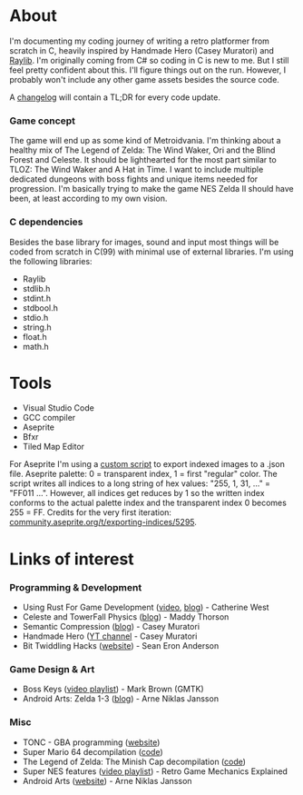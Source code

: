# About
I'm documenting my coding journey of writing a retro platformer from scratch in C, heavily inspired by Handmade Hero (Casey Muratori) and [Raylib](https://www.raylib.com/). I'm originally coming from C# so coding in C is new to me. But I still feel pretty confident about this. I'll figure things out on the run. However, I probably won't include any other game assets besides the source code.

A [changelog](version_notes.md) will contain a TL;DR for every code update.

### Game concept

The game will end up as some kind of Metroidvania. I'm thinking about a healthy mix of The Legend of Zelda: The Wind Waker, Ori and the Blind Forest and Celeste. It should be lighthearted for the most part similar to TLOZ: The Wind Waker and A Hat in Time. I want to include multiple dedicated dungeons with boss fights and unique items needed for progression. I'm basically trying to make the game NES Zelda II should have been, at least according to my own vision.

### C dependencies
Besides the base library for images, sound and input most things will be coded from scratch in C(99) with minimal use of external libraries. I'm using the following libraries:

* Raylib
* stdlib.h
* stdint.h
* stdbool.h
* stdio.h
* string.h
* float.h
* math.h

# Tools

* Visual Studio Code
* GCC compiler
* Aseprite
* Bfxr
* Tiled Map Editor

For Aseprite I'm using a [custom script](https://github.com/TheStrupf/pxl-platformer/blob/main/misc/aseprite_export_indexed_json.lua) to export indexed images to a .json file. Aseprite palette: 0 = transparent index, 1 = first "regular" color. The script writes all indices to a long string of hex values: "255, 1, 31, ..." = "FF011 ...". However, all indices get reduces by 1 so the written index conforms to the actual palette index and the transparent index 0 becomes 255 = FF. Credits for the very first iteration: [community.aseprite.org/t/exporting-indices/5295](https://community.aseprite.org/t/exporting-indices/5295).

# Links of interest

### Programming & Development
* Using Rust For Game Development ([video](https://www.youtube.com/watch?v=aKLntZcp27M), [blog](https://kyren.github.io/2018/09/14/rustconf-talk.html)) - Catherine West
* Celeste and TowerFall Physics ([blog](https://maddythorson.medium.com/celeste-and-towerfall-physics-d24bd2ae0fc5)) - Maddy Thorson
* Semantic Compression ([blog](https://caseymuratori.com/blog_0015)) - Casey Muratori
* Handmade Hero ([YT channel](https://www.youtube.com/c/MollyRocket) - Casey Muratori
* Bit Twiddling Hacks ([website](https://graphics.stanford.edu/~seander/bithacks.html)) - Sean Eron Anderson

### Game Design & Art
* Boss Keys ([video playlist](https://www.youtube.com/playlist?list=PLc38fcMFcV_ul4D6OChdWhsNsYY3NA5B2)) - Mark Brown (GMTK)
* Android Arts: Zelda 1-3 ([blog](https://androidarts.com/zelda/Zelda.htm)) - Arne Niklas Jansson

### Misc
* TONC - GBA programming ([website](https://www.coranac.com/tonc/text/))
* Super Mario 64 decompilation ([code](https://github.com/n64decomp/sm64))
* The Legend of Zelda: The Minish Cap decompilation ([code](https://github.com/zeldaret/tmc))
* Super NES features ([video playlist](https://www.youtube.com/playlist?list=PLHQ0utQyFw5KCcj1ljIhExH_lvGwfn6GV)) - Retro Game Mechanics Explained
* Android Arts ([website](https://androidarts.com/)) - Arne Niklas Jansson
